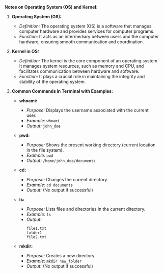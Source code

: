 **Notes on Operating System (OS) and Kernel:**

1. **Operating System (OS):**
   - *Definition:* The operating system (OS) is a software that manages computer hardware and provides services for computer programs.
   - *Function:* It acts as an intermediary between users and the computer hardware, ensuring smooth communication and coordination.

2. **Kernel in OS:**
   - *Definition:* The kernel is the core component of an operating system. It manages system resources, such as memory and CPU, and facilitates communication between hardware and software.
   - *Function:* It plays a crucial role in maintaining the integrity and stability of the operating system.

3. **Common Commands in Terminal with Examples:**
   - **whoami:**
     - *Purpose:* Displays the username associated with the current user.
     - *Example:* `whoami`
     - *Output:* `john_doe`

   - **pwd:**
     - *Purpose:* Shows the present working directory (current location in the file system).
     - *Example:* `pwd`
     - *Output:* `/home/john_doe/documents`

   - **cd:**
     - *Purpose:* Changes the current directory.
     - *Example:* `cd documents`
     - *Output:* (No output if successful)

   - **ls:**
     - *Purpose:* Lists files and directories in the current directory.
     - *Example:* `ls`
     - *Output:* 
       ```
       file1.txt
       folder1
       file2.txt
       ```

   - **mkdir:**
     - *Purpose:* Creates a new directory.
     - *Example:* `mkdir new_folder`
     - *Output:* (No output if successful)